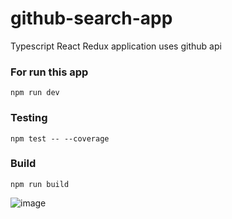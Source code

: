 # github-search-app

Typescript React Redux application uses github api
   
### For run this app
    npm run dev

### Testing
    npm test -- --coverage
 
### Build
    npm run build

![image](https://user-images.githubusercontent.com/11095906/61828264-eef24080-ae6e-11e9-9ab7-52cdfb52d90a.png)
